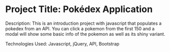 <h1>Project Title: Pokédex Application</h1>
<p>Description: This is an introduction project with javascript that populates a pokedex from an API. You can click a pokemon from the first 150 and a modal will show some basic info of the pokemon as well as its shiny variant. </p>
<p>Technologies Used: Javascript, jQuery, API, Bootstrap</p>